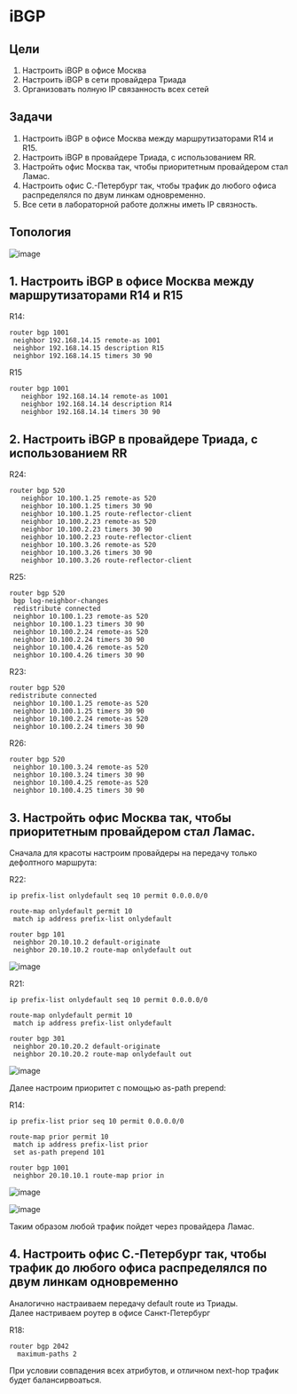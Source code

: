 # iBGP
## Цели  
1. Настроить iBGP в офисе Москва  
2. Настроить iBGP в сети провайдера Триада  
3. Организовать полную IP связанность всех сетей  
## Задачи
1. Настроить iBGP в офисе Москва между маршрутизаторами R14 и R15.
2. Настроить iBGP в провайдере Триада, с использованием RR.
3. Настройть офис Москва так, чтобы приоритетным провайдером стал Ламас.
4. Настроить офис С.-Петербург так, чтобы трафик до любого офиса распределялся по двум линкам одновременно.
5. Все сети в лабораторной работе должны иметь IP связность.

## Топология  

![image](https://github.com/a-trubin/OTUS-Network-engineer/assets/130133180/33477179-09af-4f81-9d19-45071f8a67da)

## 1. Настроить iBGP в офисе Москва между маршрутизаторами R14 и R15  

R14:
```
router bgp 1001
 neighbor 192.168.14.15 remote-as 1001
 neighbor 192.168.14.15 description R15
 neighbor 192.168.14.15 timers 30 90
```

R15
```
router bgp 1001
   neighbor 192.168.14.14 remote-as 1001
   neighbor 192.168.14.14 description R14
   neighbor 192.168.14.14 timers 30 90
```
## 2. Настроить iBGP в провайдере Триада, с использованием RR  

R24:

```
router bgp 520
   neighbor 10.100.1.25 remote-as 520
   neighbor 10.100.1.25 timers 30 90
   neighbor 10.100.1.25 route-reflector-client
   neighbor 10.100.2.23 remote-as 520
   neighbor 10.100.2.23 timers 30 90
   neighbor 10.100.2.23 route-reflector-client
   neighbor 10.100.3.26 remote-as 520
   neighbor 10.100.3.26 timers 30 90
   neighbor 10.100.3.26 route-reflector-client
```

R25:

```
router bgp 520
 bgp log-neighbor-changes
 redistribute connected
 neighbor 10.100.1.23 remote-as 520
 neighbor 10.100.1.23 timers 30 90
 neighbor 10.100.2.24 remote-as 520
 neighbor 10.100.2.24 timers 30 90
 neighbor 10.100.4.26 remote-as 520
 neighbor 10.100.4.26 timers 30 90
```

R23:

```
router bgp 520
redistribute connected
 neighbor 10.100.1.25 remote-as 520
 neighbor 10.100.1.25 timers 30 90
 neighbor 10.100.2.24 remote-as 520
 neighbor 10.100.2.24 timers 30 90
```

R26:

```
router bgp 520
 neighbor 10.100.3.24 remote-as 520
 neighbor 10.100.3.24 timers 30 90
 neighbor 10.100.4.25 remote-as 520
 neighbor 10.100.4.25 timers 30 90
```
## 3. Настройть офис Москва так, чтобы приоритетным провайдером стал Ламас.

Сначала для красоты настроим провайдеры на передачу только дефолтного маршрута:

R22:

```
ip prefix-list onlydefault seq 10 permit 0.0.0.0/0

route-map onlydefault permit 10
 match ip address prefix-list onlydefault

router bgp 101
 neighbor 20.10.10.2 default-originate
 neighbor 20.10.10.2 route-map onlydefault out
```
![image](https://github.com/a-trubin/OTUS-Network-engineer/assets/130133180/731e3276-a186-4307-b665-3e1379fb9e66)

R21:

```
ip prefix-list onlydefault seq 10 permit 0.0.0.0/0

route-map onlydefault permit 10
 match ip address prefix-list onlydefault

router bgp 301
 neighbor 20.10.20.2 default-originate
 neighbor 20.10.20.2 route-map onlydefault out
```
![image](https://github.com/a-trubin/OTUS-Network-engineer/assets/130133180/a148300f-7097-4675-a690-912b99a8691b)

Далее настроим приоритет с помощью as-path prepend:

R14:

```
ip prefix-list prior seq 10 permit 0.0.0.0/0

route-map prior permit 10
 match ip address prefix-list prior
 set as-path prepend 101

router bgp 1001
 neighbor 20.10.10.1 route-map prior in
```
![image](https://github.com/a-trubin/OTUS-Network-engineer/assets/130133180/ce2898b3-0fcd-4576-9ac6-7f7308d2a4e4)

![image](https://github.com/a-trubin/OTUS-Network-engineer/assets/130133180/62f01150-ca02-4f00-9aa0-4f543444f5c2)

Таким образом любой трафик пойдет через провайдера Ламас.

## 4. Настроить офис С.-Петербург так, чтобы трафик до любого офиса распределялся по двум линкам одновременно

Аналогично настраиваем передачу default route из Триады.  
Далее настриваем роутер в офисе Санкт-Петербург  

R18:

```
router bgp 2042
  maximum-paths 2
```

При условии совпадения всех атрибутов, и отличном next-hop трафик будет балансирвоаться.
